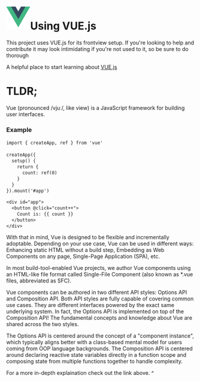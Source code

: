 <img align = "left" height = "64" src = "./public/VUElogo.png">

#  Using VUE.js 

This project uses VUE.js for its frontview setup. If you're looking to help and contribute it may look intimidating if you're not used to it, so be sure to do thorough

A helpful place to start learning about [VUE.js](https://vuejs.org/guide/introduction.html)

# TLDR;

Vue (pronounced /vjuː/, like view) is a JavaScript framework for building user interfaces.

### Example

```
import { createApp, ref } from 'vue'

createApp({
  setup() {
    return {
      count: ref(0)
    }
  }
}).mount('#app')
```
```
<div id="app">
  <button @click="count++">
    Count is: {{ count }}
  </button>
</div>
```

With that in mind, Vue is designed to be flexible and incrementally adoptable. Depending on your use case, Vue can be used in different ways:
Enhancing static HTML without a build step, Embedding as Web Components on any page, Single-Page Application (SPA), etc.

In most build-tool-enabled Vue projects, we author Vue components using an HTML-like file format called Single-File Component (also known as *.vue files, abbreviated as SFC). 

Vue components can be authored in two different API styles: Options API and Composition API. Both API styles are fully capable of covering common use cases. They are different interfaces powered by the exact same underlying system. In fact, the Options API is implemented on top of the Composition API! The fundamental concepts and knowledge about Vue are shared across the two styles.

The Options API is centered around the concept of a "component instance", which typically aligns better with a class-based mental model for users coming from OOP language backgrounds. The Composition API is centered around declaring reactive state variables directly in a function scope and composing state from multiple functions together to handle complexity.

For a more in-depth explaination check out the link above. ^